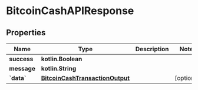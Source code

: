 
# BitcoinCashAPIResponse

## Properties
Name | Type | Description | Notes
------------ | ------------- | ------------- | -------------
**success** | **kotlin.Boolean** |  | 
**message** | **kotlin.String** |  | 
**&#x60;data&#x60;** | [**BitcoinCashTransactionOutput**](BitcoinCashTransactionOutput.md) |  |  [optional]



